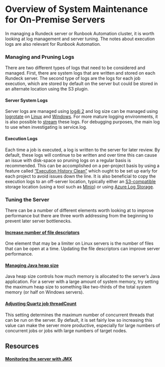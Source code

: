 # Overview of System Maintenance for On-Premise Servers
In managing a Rundeck server or Runbook Automation cluster, it is worth looking at log management and server tuning. The notes about execution logs are also relevant for Runbook Automation.<br>
### Managing and Pruning Logs
There are two different types of logs that need to be considered and managed.  First, there are system logs that are written and stored on each Rundeck server.  The second type of logs are the logs for each job execution, which are stored by default on the server but could be stored in an alternate location using the S3 plugin.<br>
#### Server System Logs
Server logs are managed using [log4j 2](/administration/configuration/config-file-reference.md#log4j2-properties-new-in-rundeck-3-3-x) and log size can be managed using [logrotate](https://github.com/logrotate/logrotate) on [Linux](/administration/maintenance/logs.md#rotation-of-service-log-linux) and [Windows](/administration/maintenance/logs.md#rotation-of-service-log-windows).  For more mature logging environments, it is also possible to [stream](/administration/maintenance/logs.md#streaming-log-plugins) these logs.  For debugging purposes, the main log to use when investigating is service.log.<br>
#### Execution Logs
Each time a job is executed, a log is written to the server for later review.  By default, these logs will continue to be written and over time this can cause an issue with disk-space so pruning logs on a regular basis is recommended.  This can be accomplished on a per-project basis by using a feature called [“Execution History Clean”](/manual/project-settings.md#execution-history-clean) which ought to be set up early for each project to avoid issues down the line. It is also beneficial to copy the execution logs to an off-server location, typically either an [S3-compatible](/administration/cluster/logstore/s3.md) storage location (using a tool such as [Minio](https://www.google.com/url?q=https://docs.rundeck.com/docs/learning/howto/S3-minio.html&sa=D&source=docs&ust=1686243395663522&usg=AOvVaw1te1RTq9NzBLf5u-9n9VRP)) or using [Azure Log Storage](/administration/cluster/logstore/azure.md).<br>
### Tuning the Server
There can be a number of different elements worth looking at to improve performance but there are three worth addressing from the beginning to prevent later server bottlenecks.<br>
#### [Increase number of file descriptors](/administration/maintenance/tuning-rundeck.md#file-descriptors)
One element that may be a limiter on Linux servers is the number of files that can be open at a time.  Updating the file descriptors can improve server performance.<br>
#### [Managing Java heap size](/administration/maintenance/tuning-rundeck.md#java-heap-size)
Java heap size controls how much memory is allocated to the server’s Java application. For a server with a large amount of system memory, try setting the maximum heap size to something like two-thirds of the total system memory (or half on Windows servers).<br>
#### [Adjusting Quartz job threadCount](/administration/maintenance/tuning-rundeck.md#quartz-job-threadcount)
This setting determines the maximum number of concurrent threads that can be run on the server.  By default, it is set fairly low so increasing this value can make the server more productive, especially for large numbers of concurrent jobs or jobs with large numbers of target nodes.<br>
## Resources
#### [Monitoring the server with JMX](/administration/maintenance/tuning-rundeck.md#jmx-instrumentation)

